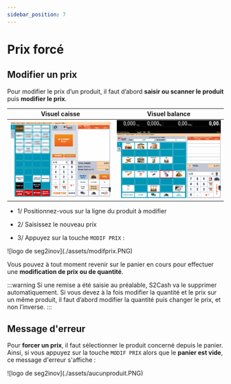 ```yaml
---
sidebar_position: 7
---
```


# Prix forcé

## Modifier un prix

Pour modifier le prix d’un produit, il faut d’abord **saisir ou scanner le produit** puis **modifier le prix**.

| Visuel caisse | Visuel balance |
|:-----------:|:-----------:|
|![illustration aspect test](./assets/changementprix.PNG) | ![illustration aspect test](./assets/prixforcebalance.PNG)   |

- 1/  Positionnez-vous sur la ligne du produit à modifier

- 2/  Saisissez le nouveau prix

- 3/ Appuyez sur la touche ```MODIF PRIX``` :

<div className="contenaireImg">
    ![logo de seg2inov](./assets/modifprix.PNG)
    </div>

Vous pouvez à tout moment revenir sur le panier en cours pour effectuer une **modification de prix ou de quantité**.

:::warning
Si une remise a été saisie au préalable, S2Cash va le supprimer automatiquement. Si vous devez à la fois modifier la quantité et le prix sur un même produit, il faut d’abord modifier la quantité puis changer le prix, et non l’inverse.
:::

## Message d'erreur 

Pour **forcer un prix**, il faut sélectionner le produit concerné depuis le panier. Ainsi, si vous appuyez sur la touche ```MODIF PRIX``` alors que le **panier est vide**, ce message d'erreur s'affiche : 

<div className="contenaireImg">
    ![logo de seg2inov](./assets/aucunproduit.PNG)
    </div>